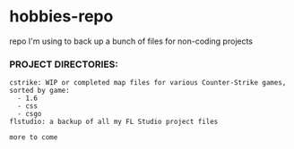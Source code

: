 # hobbies-repo
repo I'm using to back up a bunch of files for non-coding projects

### PROJECT DIRECTORIES:
```
cstrike: WIP or completed map files for various Counter-Strike games, sorted by game:
  - 1.6
  - css
  - csgo
flstudio: a backup of all my FL Studio project files
  
more to come
```
